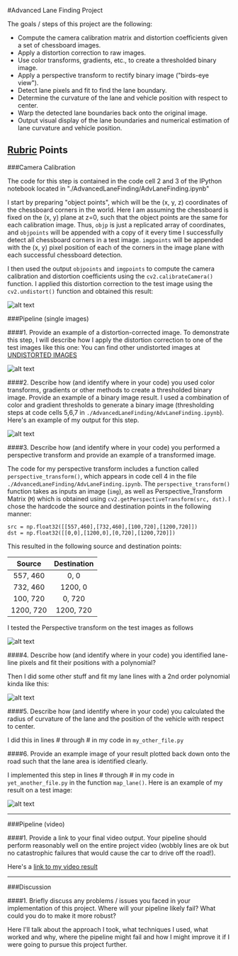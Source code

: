 #Advanced Lane Finding Project

The goals / steps of this project are the following:

* Compute the camera calibration matrix and distortion coefficients given a set of chessboard images.
* Apply a distortion correction to raw images.
* Use color transforms, gradients, etc., to create a thresholded binary image.
* Apply a perspective transform to rectify binary image ("birds-eye view").
* Detect lane pixels and fit to find the lane boundary.
* Determine the curvature of the lane and vehicle position with respect to center.
* Warp the detected lane boundaries back onto the original image.
* Output visual display of the lane boundaries and numerical estimation of lane curvature and vehicle position.

[//]: # (Image References)

[image1]: ./output_images/CameraCalibration/CameraCalibration.png "Undistorted"
[image2]: ./output_images/Undistort/Undistort1.png "Undistorted Test Images"
[image3]: ./output_images/HLS_Sobel_Thresholded/HLS_Sobel_Thresholded1.png "Binary Example"
[image4]: ./output_images/PerspectiveTransform/PerspectiveTransform1.png "Warp Example"
[image5]: ./examples/color_fit_lines.jpg "Fit Visual"
[image6]: ./examples/example_output.jpg "Output"
[video1]: ./project_video.mp4 "Video"

## [Rubric](https://review.udacity.com/#!/rubrics/571/view) Points

###Camera Calibration

The code for this step is contained in the code cell 2 and 3 of the IPython notebook located in "./AdvancedLaneFinding/AdvLaneFinding.ipynb" 

I start by preparing "object points", which will be the (x, y, z) coordinates of the chessboard corners in the world. Here I am assuming the chessboard is fixed on the (x, y) plane at z=0, such that the object points are the same for each calibration image.  Thus, `objp` is just a replicated array of coordinates, and `objpoints` will be appended with a copy of it every time I successfully detect all chessboard corners in a test image.  `imgpoints` will be appended with the (x, y) pixel position of each of the corners in the image plane with each successful chessboard detection.  

I then used the output `objpoints` and `imgpoints` to compute the camera calibration and distortion coefficients using the `cv2.calibrateCamera()` function.  I applied this distortion correction to the test image using the `cv2.undistort()` function and obtained this result: 

![alt text][image1]

###Pipeline (single images)

####1. Provide an example of a distortion-corrected image.
To demonstrate this step, I will describe how I apply the distortion correction to one of the test images like this one:
You can find other undistorted images at [UNDISTORTED IMAGES](https://github.com/Jasmamu1992/AdvancedLaneFinding/tree/master/output_images/Undistort)

![alt text][image2]

####2. Describe how (and identify where in your code) you used color transforms, gradients or other methods to create a thresholded binary image.  Provide an example of a binary image result.
I used a combination of color and gradient thresholds to generate a binary image (thresholding steps at code cells 5,6,7 in `./AdvancedLaneFinding/AdvLaneFinding.ipynb`).  Here's an example of my output for this step.

![alt text][image3]

####3. Describe how (and identify where in your code) you performed a perspective transform and provide an example of a transformed image.

The code for my perspective transform includes a function called `perspective_transform()`, which appears in code cell 4 in the file `./AdvancedLaneFinding/AdvLaneFinding.ipynb`.  The `perspective_transform()` function takes as inputs an image (`img`), as well as Perspective_Transform Matrix (`M`) which is obtained using `cv2.getPerspectiveTransform(src, dst)`.  I chose the hardcode the source and destination points in the following manner:

```
src = np.float32([[557,460],[732,460],[100,720],[1200,720]])
dst = np.float32([[0,0],[1200,0],[0,720],[1200,720]])

```
This resulted in the following source and destination points:

| Source        | Destination   | 
|:-------------:|:-------------:| 
| 557, 460      | 0, 0          | 
| 732, 460      | 1200, 0       |
| 100, 720      | 0, 720        |
| 1200, 720     | 1200, 720     |

I tested the Perspective transform on the test images as follows

![alt text][image4]

####4. Describe how (and identify where in your code) you identified lane-line pixels and fit their positions with a polynomial?

Then I did some other stuff and fit my lane lines with a 2nd order polynomial kinda like this:

![alt text][image5]

####5. Describe how (and identify where in your code) you calculated the radius of curvature of the lane and the position of the vehicle with respect to center.

I did this in lines # through # in my code in `my_other_file.py`

####6. Provide an example image of your result plotted back down onto the road such that the lane area is identified clearly.

I implemented this step in lines # through # in my code in `yet_another_file.py` in the function `map_lane()`.  Here is an example of my result on a test image:

![alt text][image6]

---

###Pipeline (video)

####1. Provide a link to your final video output.  Your pipeline should perform reasonably well on the entire project video (wobbly lines are ok but no catastrophic failures that would cause the car to drive off the road!).

Here's a [link to my video result](./project_video.mp4)

---

###Discussion

####1. Briefly discuss any problems / issues you faced in your implementation of this project.  Where will your pipeline likely fail?  What could you do to make it more robust?

Here I'll talk about the approach I took, what techniques I used, what worked and why, where the pipeline might fail and how I might improve it if I were going to pursue this project further.
